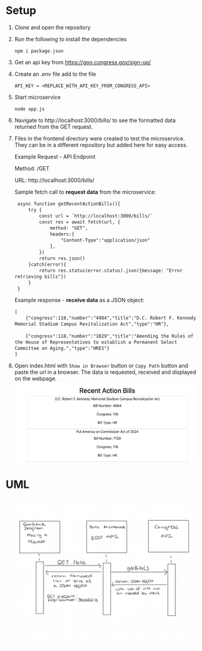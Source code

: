 # Setup
1. Clone and open the repository 
2. Run the following to install the dependencies

    ```
    npm i package.json
    ```
3. Get an api key from https://gpo.congress.gov/sign-up/
4. Create an .env file add to the file 
    ```
    API_KEY = <REPLACE_WITH_API_KEY_FROM_CONGRESS_API>
    ``` 
3. Start microservice
    ```
    node app.js
    ```
4. Navigate to http://localhost:3000/bills/ to see the formatted data returned from the GET request. 
5. Files in the frontend directory were created to test the microservice. They can be in a different repository but added here for easy access. 

    Example Request - API Endpoint 

    Method: /GET
    
    URL: http://localhost:3000/bills/

    Sample fetch call to **request data** from the microservice:  

        async function getRecentActionBills(){
            try {
                const url = `http://localhost:3000/bills/`
                const res = await fetch(url, {
                    method: "GET", 
                    headers:{
                        "Content-Type":"application/json"
                    },
                })
                return res.json()
            }catch(error){
                return res.status(error.status).json({message: "Error retrieving bills"})
            }
        }

    Example response -  **receive data** as a JSON object:
    ```
    [
        {"congress":118,"number":"4984","title":"D.C. Robert F. Kennedy Memorial Stadium Campus Revitalization Act","type":"HR"},

        {"congress":118,"number":"1029","title":"Amending the Rules of the House of Representatives to establish a Permanent Select Committee on Aging.","type":"HRES"}
    ]
    ```
8. Open index.html with `Show in Browser` button or `Copy Path` button and paste the url in a browser. The data is requested, received and displayed on the webpage. 
![Display Bills](pic/BillsInfo.png)


# UML 
![UML Diagram](pic/UML.jpg)
